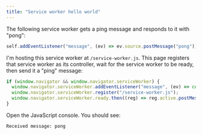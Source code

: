 ```yaml
---
title: "Service worker hello world"
---
```


The following service worker gets a ping message and responds to it with "pong":

```js
self.addEventListener("message", (ev) => ev.source.postMessage("pong"));
```

I'm hosting this service worker at `/service-worker.js`.
This page registers that service worker as its controller,
wait for the service worker to be ready,
then send it a "ping" message:

```js
if (window.navigator && window.navigator.serviceWorker) {
  window.navigator.serviceWorker.addEventListener("message", (ev) => console.log("Received message:", ev.data));
  window.navigator.serviceWorker.register("/service-worker.js");
  window.navigator.serviceWorker.ready.then((reg) => reg.active.postMessage("ping"));
}
```

Open the JavaScript console.
You should see:

```
Received message: pong
```

<script>
if (window.navigator && window.navigator.serviceWorker) {
  window.navigator.serviceWorker.addEventListener("message", (ev) => console.log("Received message:", ev.data));
  window.navigator.serviceWorker.register("/service-worker.js");
  window.navigator.serviceWorker.ready.then((reg) => reg.active.postMessage("ping"));
}
</script>
